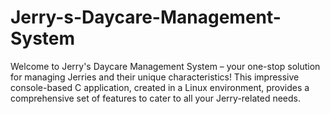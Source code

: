 # Jerry-s-Daycare-Management-System
Welcome to Jerry's Daycare Management System – your one-stop solution for managing Jerries and their unique characteristics! This impressive console-based C application, created in a Linux environment, provides a comprehensive set of features to cater to all your Jerry-related needs.
